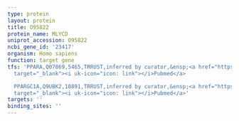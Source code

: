 ```yaml
---
type: protein
layout: protein
title: O95822
protein_name: MLYCD
uniprot_accession: O95822
ncbi_gene_id: '23417'
organism: Homo sapiens
function: target gene
tfs: 'PPARA,Q07869,5465,TRRUST,inferred by curator,&ensp;<a href="https://www.ncbi.nlm.nih.gov/pubmed/?term=16434556%5Buid%5D"
  target="_blank"><i uk-icon="icon: link"></i>Pubmed</a>

  PPARGC1A,Q9UBK2,10891,TRRUST,inferred by curator,&ensp;<a href="https://www.ncbi.nlm.nih.gov/pubmed/?term=16434556%5Buid%5D"
  target="_blank"><i uk-icon="icon: link"></i>Pubmed</a>'
targets: ''
binding_sites: ''
---
```

